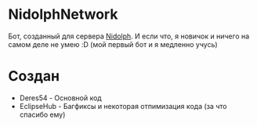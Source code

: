 # NidolphNetwork
Бот, созданный для сервера [Nidolph](https://discord.gg/CWaMarY). 
И если что, я новичок и ничего на самом деле не умею :D (мой первый бот и я медленно учусь)
# Создан
- Deres54 - Основной код
- EclipseHub - Багфиксы и некоторая отпимизация кода (за что спасибо ему)